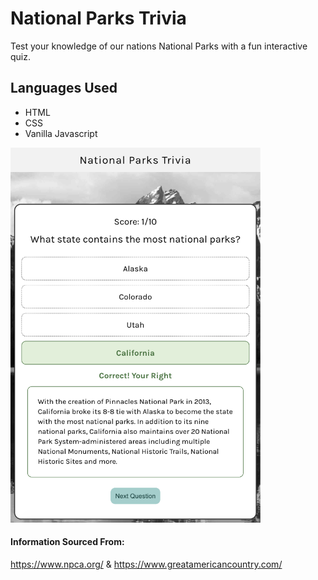 # National Parks Trivia

Test your knowledge of our nations National Parks with a fun interactive quiz.

## Languages Used
- HTML
- CSS
- Vanilla Javascript

<img src="/images/Screenshot of Game.png" width="400px" height="600px">

#### Information Sourced From:
https://www.npca.org/ & https://www.greatamericancountry.com/

